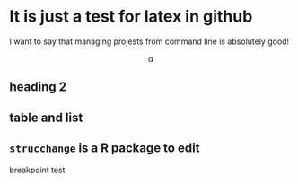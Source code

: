 # It is just a test for latex in github

I want to say that managing projests from command line is absolutely good!

$$\alpha$$

## heading 2

## table and list

## `strucchange` is a R package to edit
breakpoint test 
